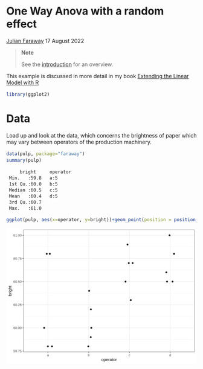 One Way Anova with a random effect
================
[Julian Faraway](https://julianfaraway.github.io/)
17 August 2022

<div>

> **Note**
>
> See the [introduction](../README.md) for an overview.

</div>

This example is discussed in more detail in my book [Extending the
Linear Model with R](https://julianfaraway.github.io/faraway/ELM/)

``` r
library(ggplot2)
```

# Data

Load up and look at the data, which concerns the brightness of paper
which may vary between operators of the production machinery.

``` r
data(pulp, package="faraway")
summary(pulp)
```

         bright     operator
     Min.   :59.8   a:5     
     1st Qu.:60.0   b:5     
     Median :60.5   c:5     
     Mean   :60.4   d:5     
     3rd Qu.:60.7           
     Max.   :61.0           

``` r
ggplot(pulp, aes(x=operator, y=bright))+geom_point(position = position_jitter(width=0.1, height=0.0))
```

![](figs/pulpdat-1..svg)
